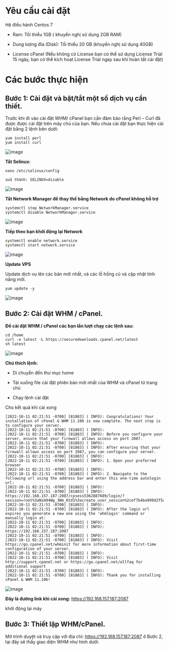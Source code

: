 # Yêu cầu cài đặt

Hệ điều hành Centos 7

- Ram: Tối thiểu 1GB ( khuyến nghị sử dụng 2GB RAM)

- Dung lượng đĩa (Disk): Tối thiểu 20 GB (khuyến nghị sử dụng 40GB)

- License cPanel (Nếu không có License bạn có thể sử dụng License Trial 15 ngày, bạn có thể kích hoạt License Trial ngay sau khi hoàn tất cài đặt)

# Các bước thực hiện

## Bước 1: Cài đặt và bật/tắt một số dịch vụ cần thiết.

Trước khi đi vào cài đặt WHM/ cPanel bạn cần đảm bảo rằng Perl – Curl đã được được cài đặt trên máy chủ của bạn. Nếu chưa cài đặt bạn thực hiện cài đặt bằng 2 lệnh bên dưới:

```
yum install perl
yum install curl
```
![image](https://user-images.githubusercontent.com/111721629/195044689-fcc8554c-55c3-4fcf-8c38-38fcfd10d0c9.png)


**Tắt Selinux:**
```
nano /etc/selinux/config

sửa thành: SELINUX=disable
```
![image](https://user-images.githubusercontent.com/111721629/195045253-6e16818b-d5a3-4592-a724-1a6a71b8d4f5.png)

**Tắt Network Manager để thay thế bằng Network do cPanel không hỗ trợ**
```
systemctl stop NetworkManager.service
systemctl disable NetworkManager.service
```
![image](https://user-images.githubusercontent.com/111721629/195045479-3ab831cd-3422-4fce-8565-681d624d467b.png)

**Tiếp theo bạn khởi động lại Network**

```
systemctl enable network.service
systemctl start network.service
```
![image](https://user-images.githubusercontent.com/111721629/195046056-f68bcefc-297f-45d6-adec-3e898179d007.png)

**Update VPS**

Update dịch vụ lên các bản mới nhất, vá các lỗ hổng cũ và cập nhật tính năng mới.

`yum update -y`

![image](https://user-images.githubusercontent.com/111721629/195048598-756c2723-158a-469c-8544-aec1f3e2cc36.png)

## Bước 2: Cài đặt WHM / cPanel.

**Để cài đặt WHM / cPanel các bạn lần lượt chạy các lệnh sau:**
```
cd /home
curl -o latest -L https://securedownloads.cpanel.net/latest
sh latest
```
![image](https://user-images.githubusercontent.com/111721629/195048966-00d6a596-c045-422e-9f2b-56825bd1a151.png)

**Chú thích lệnh:**

- Di chuyển đến thư mục home

- Tải xuống file cài đặt phiên bản mới nhất của WHM và cPanel từ trang chủ

- Chạy lệnh cài đặt

Cho kết quả khi cài xong
```
[2022-10-11 02:21:51 -0700] [81883] ( INFO): Congratulations! Your installation of cPanel & WHM 11.106 is now complete. The next step is to configure your server. 
[2022-10-11 02:21:51 -0700] [81883] ( INFO): 
[2022-10-11 02:21:51 -0700] [81883] ( INFO): Before you configure your server, ensure that your firewall allows access on port 2087.
[2022-10-11 02:21:51 -0700] [81883] ( INFO): 
[2022-10-11 02:21:51 -0700] [81883] ( INFO): After ensuring that your firewall allows access on port 2087, you can configure your server.
[2022-10-11 02:21:51 -0700] [81883] ( INFO): 
[2022-10-11 02:21:51 -0700] [81883] ( INFO): 1. Open your preferred browser
[2022-10-11 02:21:51 -0700] [81883] ( INFO): 
[2022-10-11 02:21:51 -0700] [81883] ( INFO): 2. Navigate to the following url using the address bar and enter this one-time autologin url:
[2022-10-11 02:21:51 -0700] [81883] ( INFO): 
[2022-10-11 02:21:51 -0700] [81883] ( INFO): https://192.168.157.187:2087/cpsess5362887689/login/?session=root%3aNzm94Wg_3Wm_6td1%3acreate_user_session%2cef7b4ba999d2f5a8ee5721a7449d3d89
[2022-10-11 02:21:51 -0700] [81883] ( INFO): 
[2022-10-11 02:21:51 -0700] [81883] ( INFO): After the login url expires you generate a new one using the 'whmlogin' command or manually login at:
[2022-10-11 02:21:51 -0700] [81883] ( INFO): 
[2022-10-11 02:21:51 -0700] [81883] ( INFO): https://192.168.157.187:2087
[2022-10-11 02:21:51 -0700] [81883] ( INFO): 
[2022-10-11 02:21:51 -0700] [81883] ( INFO): Visit https://go.cpanel.net/whminit for more information about first-time configuration of your server.
[2022-10-11 02:21:51 -0700] [81883] ( INFO): 
[2022-10-11 02:21:51 -0700] [81883] ( INFO): Visit http://support.cpanel.net or https://go.cpanel.net/allfaq for additional support
[2022-10-11 02:21:51 -0700] [81883] ( INFO): 
[2022-10-11 02:21:51 -0700] [81883] ( INFO): Thank you for installing cPanel & WHM 11.106!
```

![image](https://user-images.githubusercontent.com/111721629/195051689-8601ee5d-b935-4ae3-99ab-976cbbd960c9.png)

**Đây là đường link khi cài xong:** https://192.168.157.187:2087

khởi động lại máy
 
## Bước 3: Thiết lập WHM/cPanel.

Mở trình duyệt và truy cập với địa chỉ: https://192.168.157.187:2087  ở Bước 2, tại đây sẽ thấy giao diện WHM như hình dưới. 


